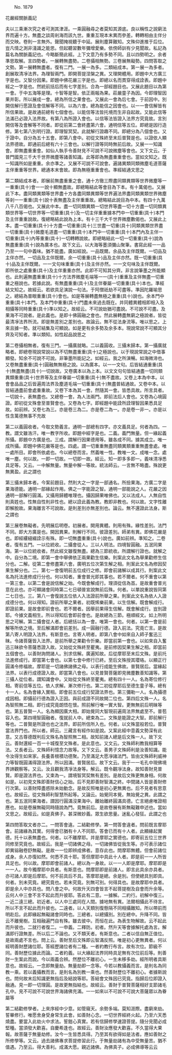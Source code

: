 ﻿　　No. 1879

花嚴經關脈義記

夫以三乘漸次究之者可測其津涯。一乘圓融尋之者莫知其源底。良以稱性之說窮法界而遍十方。無盡之談周剎海而該九世。重重互現本末異而參差。轉轉相由主伴分而交映。卷則一言無外。聲聞掩視聽于中延。展則塵算難知。文殊仰進推于后位。豈凡情之測非淺識之能思。但起聽習數年彌增愛樂。依傍師訓有少見聞故。私記為篇名為關脈義記也。今略斷簡此經。上下文意乃有多勢不同。且以四勢明之。余者準思取解。言四勢者。一展轉無盡勢。二卷攝相無勢。三卷展無礙勢。四問答取之文勢。第一展轉無盡者。復有二門。一展一為多。二類結成本。第一展一為多者。創展取清凈法界。為理智兩門。即開菩提涅槃之異。又理開體用。即題中大方廣三字是也。又智分因果。即題中佛花嚴三字是也。即總以名而貫穿得成詮表。即題中經之一字是也。然統前括后而有七字差別。合為一部經題目也。又展此題目以為第一會。于中五海等是理。十智等是智。依正兩報為果。莊嚴童子為因。今即理智因果并彰。所以展成一會。總為所信之果會也。又展此一會為后七會。于前因中。別開信解行愿證及會信解等不同。以為六會。總為能信之因會也。以一一會信解皆有所信果故。是故通前總有七個會也。以能信等法皆托境而生非自起故。又能此信等法滿已必證入法界故。有第八為所證入會也。以信等法皆證入法界方究竟故。言別開信等及會解等不同者。即從前第二會終盡第六會。通明信等五位。即總是因行造修。第七第八別明行證。即理智冥契。此就解行證趣不同。即總分為八個會也。又于證中。自分為五十五會。即第八會中。初從文殊終至末后普賢是也。以證依人顯法界德故。即通前后總有六十三會也。以解行證等同時無前后故。又展一一知識會。即無盡重重會。如仙人執手令善財見不可說不可說微塵等會也。又下文云。于普門國見三千大千世界微塵等諸善知識。此等即為無盡重重會也。當如文知之。既一知識所如是重重。余亦準之。又展不可說不可說會。遍諸異類同類微塵毛道菩薩主伴重重等世界。總通本末會故。即為無極重重會也。準經結通文思之

第二類結成本者。即展前無盡重重之會。通十方徹三際盡同類異類等世界微塵等一一重重(具十)會一一說十顯無盡故。即總略結此等會目為下本。有十萬偈也。又展此下本。盡同類異類等世界盡十方各盡同類異類等世界遍法界盡同類異類世界微塵等剎一一重重(具十)說十表無盡及主伴重重故。總略結此說目為中本。有四十九萬八千八百偈也。又展此中本。盡一切同類異類一切世界等盡一切十方盡一切同類異類世界等一切世界等一切重重(具十)及一切主伴重重據本門中一切重重(具十)本門及主伴重重說故。復總略結此說為上本。有十三千大千世界微塵數偈也。又展此上本。盡一切重重(具十)十方盡一切重重(具十)三世盡一切重(具十)同類異類世界盡一切重重(具十)微塵毛道盡一切重重(具十)本門中一切重重(具十)本門內及主伴一切重重(具十)內等重重(具十)一切轉轉說故。即總略結此一切一切重重(具十)說為無盡重重(具十)說為廣本也。故下文云。以大海等墨須彌山聚筆。書寫此經一一品乃至一一句中義味。猶不能盡。廣如經說。一品既爾。余品及主伴既爾。一切品及主伴亦然。一切品及主伴既爾。余一切重重(具十)品及主伴亦然。既一切重重(具十)品及主伴既爾。一一文句味重重(具十)及主伴亦然。一一文句味及主伴既爾。即所依之處重重(具十)及主伴重重亦然。此即不可知其分齊。非言說筆墨之所能顯也。此則遍無盡重重(具十)十方法界微塵毛端等一一(具十)重重及主伴無盡一切重重之極說也。若據此說。有無盡重重(具十)及主伴眷屬一切重重(具十)本也。準經結文知之。故經云。若欲具足演說一句法。于阿僧祇劫不可盡等。準因陀羅喻思之。總結為普眼重重(具十)會也。如是等展轉盡無極之重重(具十)說也。余本門中重重(具十)本門。及本門中重重(具十)門盡未來過去既在。并同體異體相即相入及相攝等同時重重(具十)準以知之。故經云。不可說劫猶可盡說。不可說不可盡。及果海不可說者。是此義也。是即十佛圓融之會也。然此展轉盡無窮之極說者。皆從最清凈法界所流。即是無差別之差別也。故論云。無不從法身流等。唯以思之。上來且據一勢。就可結集及可顯說。如是更有余多勢及余多本。現說常說不可顯其分齊及可知者。準以類知。如性起品說思之

第二卷攝相無者。復有三門。一攝廣就略。二以義圓收。三攝末歸本。第一攝廣就略者。即總卷現說常說以為不切無盡重重(具十)之極說也。以于現說常說之中借事顯發。知余不可說不可說。非筆墨所能記之。如經云。我之所演暢。如海微渧也。又卷無盡重重(具十)圓融無無極之說。以為廣本。以一一文句。后皆結通重重(具十)無盡無盡(具十)一切說故。又卷廣本以為上本。以文文句句皆結通盡一切同類異類重重(具十)世界等及主伴眷屬一切重重(具十)無不盡故。又卷上本為中本。以會會品品之后皆遍周法界及塵道毛端一切重重(具十)無盡普結通故。又卷中本。以皆結通盡前會處重重故。又卷下本為其一會。然隨其一會。皆悉具故。所言具者。一切說十。表無盡也。又總卷一會。為人法兩門。即前法后人會也。又卷為心境圓證。即初從文殊會至普賢會也。又卷為七字。即經題中能詮所詮理智因果悉具足故。如前辨。又卷七為三。亦是卷三為二。亦是卷二為一。亦是卷一非一。亦是以性含萬德無事不充故

第二以義圓收者。今取文勢義言。通明一部總有四字。亦文義具足。何者為四。一教。謂文雖浩汗。唯一教字所收。即題中經字是也。二義。義門無量。但一緣起義所攝。即題中方廣是也。三成。謂解行因果德用等。雖各成不同。據其成立。唯一成所攝。即題中佛花嚴等是也。四處。謂一切重重無盡同類異類重重無盡會處。唯一處所目。即會所依處也。今以總卷而言。然義唯一性。教唯一文。成唯一念。處唯一塵。何以故。一即一切故。一切即一故。經云。知一即多多即一。義味清凈悉具足等。又云。一中解無量。無量中解一等故。統法師云。一言無不略盡。殊說更無異盈。此之謂也

第三攝末歸本者。今案前題目。然則大之一字是一部通名。所撿果海。方廣二字是果海德能。通明一部緣起作用。佛之一字能證之智。通明一部能說之人。花嚴之因通明一部解行圓滿。又攝用歸體唯理也。攝因歸果唯佛也。又以法成人。人無自性則真姓也。性無自性則非性也。總以詮此義為教。教即非教也。何以故。文字性離即解脫故。果海離言不可說故。是則差別亦無差別也。論云。無不還證此法身。斯之謂也

第三展卷無礙者。先明展后明卷。初展者。開用異體。則用有殊。緣性差別。法門不同。即大方廣是也。開因異果。則解行不同。彼證差別。師弟有異。即佛花嚴是也。即經縷縫綴詮示有殊。即一切無盡重重(具十)說也。廣如前辨。準知之。二卷者。復有五門。一以位統收。二攝會從人。三以人明法。四境智圓融。五泯同果海。第一以位統收者。然此經文雖復無盡。總為三節統收。所謂解行證也。就解之中。自分為二境。即第一會中舉佛依正兩果勸生信樂。則案此文名為舉果勸修生信分也。二解。從第二會修盡第六會。廣明五位次第生解之相。則案此文名為修因契果生解分也。二。第七一會復明前五位成行之修。即會前諸解以成其行。則案此文名為托法進修成行分也。何以知者。重會普光即其事也。若不爾者。何不重會以第一第三會。以第二會是說信解之始。今既會解成行。理須從信為首。是故重會普光意在此也。亦可顯諸會同時第二七日頓普宣說無前后殊。何者。以單說重說皆同第二七日也。三。第八一會復說五位依人入法證前所舉之果。則案此文名為依人入證成德分也。何以得知。證前所舉之果者。初既悕樂前果。以生信解。既會解成行。即證前果。是故會即前會也。若不爾者。因舉前果得生信解。既會解成行。豈別證耶。今據文義相生。所以得知后會即前會也。是故總為三節。極順經文。如上所明思之可解。第二攝會從人者。后總括以為一會。唯第一會也。何者。以第一會是前解等所依之境。至后解滿即會前差別。成一圓融行德。證入前法。究竟亡言。是故第八寄人明證入法界。有斯意也。言寄人明者。即第八會中如來自入師子奮迅三昧。令諸菩薩皆入法界。是前所舉之果勸令忻樂。即當前第一會也。以如來自入奮迅三昧欲令菩薩悉證入故。又始從文殊終至瞿夷。是前修因契果生解之相。即當前五個會也。以善財詢問諸人。別求信解。廣遍知故。后從摩耶至末后文殊。是前托法進修成行。即當第七會也。以第七會中修行已終。至后文殊授其瓔珞。以顯正行圓滿令修福故。摩耶是一切諸佛諸佛之母。以表行成能生佛故。普賢居后。當緣起法界。以表行成德證入故。即當第八會也。以見普賢菩薩即見微塵數善知識等。第三攝人從位者。謂知識會中。又始從文殊終至瞿夷。總有四十一人。名為寄位修行相。寄前信等五位。依人求解。漸次修行也。第二初從摩耶后至德生童子等。總有十一人。名為會緣入實相。即會前五位成行契證法界也。第三彌勒一人。名為攝德成因相。即攝前行德為證入正因。與前成證不同故開二位也。第四后文殊一人。名為智照無二相。即行成究竟朗悟在懷。照前解行唯一實大智。更無無前后明昧等也。第五普賢一人。名為顯因廣大相。即始覺同大智現前遍周法界無處至不。普苞容入也。第四境智圓融者。復就前人中。總束為二。文殊是能證之大智。即前解行等也。二普賢是所證也也之法界。即前所信所入也。何者。以文殊當般若位。普賢當法界門也。所以者。師云。三藏言有經作如是說。又案此經中意義文勢深有此意。又古尊德既判后文殊名為智照無二相。故知前諸人總是后文殊一人。故下文云。善財還經一百一十城復至文殊者。是此意也。又文云。文殊師利教我相算等法。又長者云。文殊師利憶念力故等。又下文云。善男子文殊師利是汝善知識。能令汝得生如來家。長養善根積功德聚。乃至滿足大愿凈諸法門。皆由文殊師利威神力等智既圓滿得證法界。所以因滿。普賢居后。故下文云。我于一一毛孔中現佛境界諦觀察等。又云。汝且觀我清凈法身等。解云。既令觀凈法身。故知善財見普賢。即是證法界也。又束為一。謂境智冥契無有差別。是故后文殊更無身相。何故如是。以初見文殊即善財信心之始。后不見即善財智滿之終。中間諸人皆是善財修行次第。以善財障盡惑除未始動念。是故反照唯是初心更無異也。后不見者有思意也。故經云。從文殊師利智慧所起等。又論云。始覺同本覺。無始覺之異。此謂之也。第五泯同果海者。謂因行圓滿沒果海中。離始離終圓滿具德。亡言絕慮唯證相應也。如是卷展無礙同時隨說為門。竟無前后。是故卷展有斯無礙難申述也。當如文思之。故經云。如是真佛子。甚深微妙義。眾生欲思量。迷亂心發狂。此謂之也

第四問答取文者亦二。一問答會違。二結勸修學。第一問答會違者。問前既言摩耶會。前諸緣為其實。何得會已猶有十人不同耶。答會已而有十人者。此顯緣起實德。托十以表無盡也。何者。以不離摩耶。并是摩耶之實德也。即寄前五位三世界同修至究竟也。故經云。我是一切諸佛之母。一切諸佛皆從我生等。亦可表示諸位即異镕融卷舒無礙。是故一一位即辨成佛者。意存此也。問摩耶無體。但會前諸位成身。余人亦復如然。何悉不具十耶。答但摩耶中具此十人者。即是前一一人所皆具足也。何以故。摩耶即會前諸人。總以為一身故。以一一人即是摩耶。摩耶即是一一人。故今獨摩耶中具者。有斯意也。問摩耶即是前諸人。即言此具余亦具者。亦可諸人即是后摩耶。何不前具后不具。答摩耶是總。余是別。但使總具別即具。何者。別未究竟。總究竟也。若未究竟。別無可別。何得具也。是故摩耶中具者。即是余人中亦具也。問八會之中。何故升天四會皆言不起菩提樹及自會而升余等。云何人中三會不言不起此而升彼耶。答此有二意。一據解。二約行。初解中復三。一近二遠三總。初近者。以人中三處同在人間。據地無有異。法爾相攝此不待言。所以不言不起此而升彼也。二遠者。以人天類別復懸隔不同相攝難知。所以帶前而明赴后。此即緣起無礙諸會同時也。三總者。以總攝別。別在總中。升降不同。皆云不離覺樹。互相融遍門自有殊。雖去彼中。而恒在此。為表生物解故。云不起此而升彼也。二就行者復二。一申義。二釋防。初者。然升天等會據解托處為言。解滿即行證無差。所以后二不論也。又不類天者。有斯意也。二者以信自無正值位。是故兩處不言也。問上云。善財至后文殊即云智滿反照。唯是初心更無異者。何以經明善財歷諸位耶。答經歷諸位者有二種。一者約教行布言。故有次位。節級不同。善財歷位據此而論。二者約義。以大緣起法界同時具足無有次位前后等。則善財一生案此而說。今以兩義合辨。然歷位不離初心。一生未移多劫。經所明者具斯意也。故經云。一念即無量劫。無量劫即一念等。今若以教攝義而言。是則名為同教一乘。若以義攝教而言。是則名為別教一乘也。然善財歷位不離初心。者據斯說也。問何故末后知識更無指后及結說等耶。答結會文殊因已究竟。指歸后位即證入融通。見一即一切理圓。是故更無指結也。故經云。善財于普賢菩薩相好支節諸毛孔中。見不可說不可說世界海諸佛充滿。一一如來以不可說不可說大菩薩眾以為眷屬等

第二結勸修學者。上來序經中少意。如管窺天。余勢多端。莫知涯際。盡窮來劫。誓畢修行。唯愿舍身受身常生此會。如善財心念。一切世界經終火起。乃至六天悉燒盡。要當入此劫火中求法。誓鎧心真實。若有信歸修學速證菩提。隨分見聞必成堅種。當須發大歡喜。自慶希逢也。故經云。善財汝應發大歡喜。不久當得大果報。故菩薩于無量劫修。汝今一生皆悉具得。乃至其有欲得如是法者。應如善財之所修學等。又云。過去諸佛專求菩提修習此行。于無量劫諸有為中受無量苦。猶不值遇。乃至云。得大善利。成滿大愿。親近諸佛。為佛真子。必成佛導等云云
